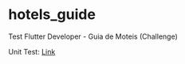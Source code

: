 # hotels_guide
 Test Flutter Developer - Guia de Moteis (Challenge)


Unit Test: [Link](coverage/index.html)